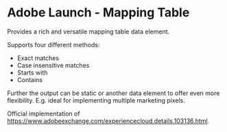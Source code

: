 Adobe Launch - Mapping Table
============================

Provides a rich and versatile mapping table data element.

Supports four different methods:
* Exact matches
* Case insensitive matches
* Starts with
* Contains

Further the output can be static or another data element to offer even more flexibility.
E.g. ideal for implementing multiple marketing pixels.


Official implementation of https://www.adobeexchange.com/experiencecloud.details.103136.html.

